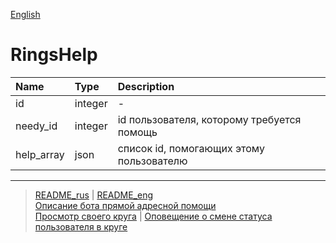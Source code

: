 [English](../../documents_eng/tables/circle.md)
# RingsHelp

| Name          | Type          | Description   |
|:------------- |:--------------|:--------------|
id | integer | -
needy_id | integer | id пользователя, которому требуется помощь
help_array | json | список id, помогающих этому пользователю
---
> [README_rus](../../README.md)  |  [README_eng](../../README_eng.md)     
> [Описание бота прямой адресной помощи](../index.md)   
> [Просмотр своего круга](../actions/show_circle.md) |   [Оповещение о смене статуса пользователя в круге](../notifications/status_changed.md)
